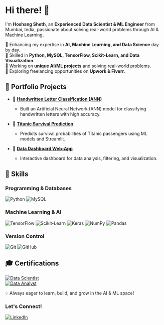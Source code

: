 # Hi there! 👋  

I'm **Hoshang Sheth**, an **Experienced Data Scientist & ML Engineer** from Mumbai, India, passionate about solving real-world problems through AI & Machine Learning.  

🔹 Enhancing my expertise in **AI, Machine Learning, and Data Science** day by day.  
🔹 Skilled in **Python, MySQL, TensorFlow, Scikit-Learn, and Data Visualization**.  
🔹 Working on **unique AI/ML projects** and solving real-world problems.  
🔹 Exploring freelancing opportunities on **Upwork & Fiverr**.  

## 🚀 Portfolio Projects  
- 📌 [**Handwritten Letter Classification (ANN)**](https://github.com/Hoshhh08/Letter-Classification-using-ANN)  
  - Built an Artificial Neural Network (ANN) model for classifying handwritten letters with high accuracy.
  
- 📌 [**Titanic Survival Prediction**](https://titanic-survived.streamlit.app/)  
  - Predicts survival probabilities of Titanic passengers using ML models and Streamlit.
  
- 📌 [**Data Dashboard Web-App**](https://data-analysis-dashboard.streamlit.app/)  
  - Interactive dashboard for data analysis, filtering, and visualization.

## 🚀 Skills

### Programming & Databases
![Python](https://img.shields.io/badge/Python-3776AB?style=for-the-badge&logo=python&logoColor=white)
![MySQL](https://img.shields.io/badge/MySQL-4479A1?style=for-the-badge&logo=mysql&logoColor=white)

### Machine Learning & AI
![TensorFlow](https://img.shields.io/badge/TensorFlow-FF6F00?style=for-the-badge&logo=tensorflow&logoColor=white)
![Scikit-Learn](https://img.shields.io/badge/Scikit--Learn-F7931E?style=for-the-badge&logo=scikit-learn&logoColor=white)
![Keras](https://img.shields.io/badge/Keras-D00000?style=for-the-badge&logo=keras&logoColor=white)
![NumPy](https://img.shields.io/badge/NumPy-013243?style=for-the-badge&logo=numpy&logoColor=white)
![Pandas](https://img.shields.io/badge/Pandas-150458?style=for-the-badge&logo=pandas&logoColor=white)

### Version Control
![Git](https://img.shields.io/badge/Git-F05032?style=for-the-badge&logo=git&logoColor=white)
![GitHub](https://img.shields.io/badge/GitHub-181717?style=for-the-badge&logo=github&logoColor=white)

## 🎓 Certifications  

[![Data Scientist](https://img.shields.io/badge/Data%20Scientist-March%202025-blue?style=for-the-badge)](https://drive.google.com/file/d/1JL7bSjSbNduv03cadgaMH4R98gJxufrL/view)  
[![Data Analyst](https://img.shields.io/badge/Data%20Analyst-April%202024-green?style=for-the-badge)](https://drive.google.com/file/d/1GS4yX-rZeO179BGDo9-lE7Ycu6TrYYrk/view)    


💡 Always eager to learn, build, and grow in the AI & ML space!  

### Let's Connect!  
[![LinkedIn](https://img.shields.io/badge/LinkedIn-Connect-blue?logo=linkedin)](https://www.linkedin.com/in/hoshang-sheth-b1aa3b261/)
